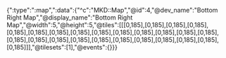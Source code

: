 {":type":":map",":data":{"^c":"MKD::Map","@id":4,"@dev_name":"Bottom Right Map","@display_name":"Bottom Right Map","@width":5,"@height":5,"@tiles":[[[0,185],[0,185],[0,185],[0,185],[0,185],[0,185],[0,185],[0,185],[0,185],[0,185],[0,185],[0,185],[0,185],[0,185],[0,185],[0,185],[0,185],[0,185],[0,185],[0,185],[0,185],[0,185],[0,185],[0,185],[0,185]]],"@tilesets":[1],"@events":{}}}